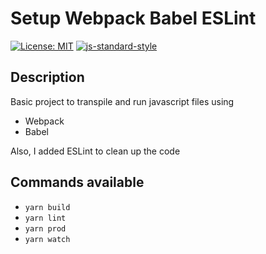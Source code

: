 # Setup Webpack Babel ESLint

[![License: MIT](https://img.shields.io/badge/License-MIT-yellow.svg)](https://opensource.org/licenses/MIT)
[![js-standard-style](https://img.shields.io/badge/code%20style-standard-brightgreen.svg)](http://standardjs.com)

## Description

Basic project to transpile and run javascript files using

- Webpack
- Babel

Also, I added ESLint to clean up the code

## Commands available

- `yarn build`
- `yarn lint`
- `yarn prod`
- `yarn watch`
